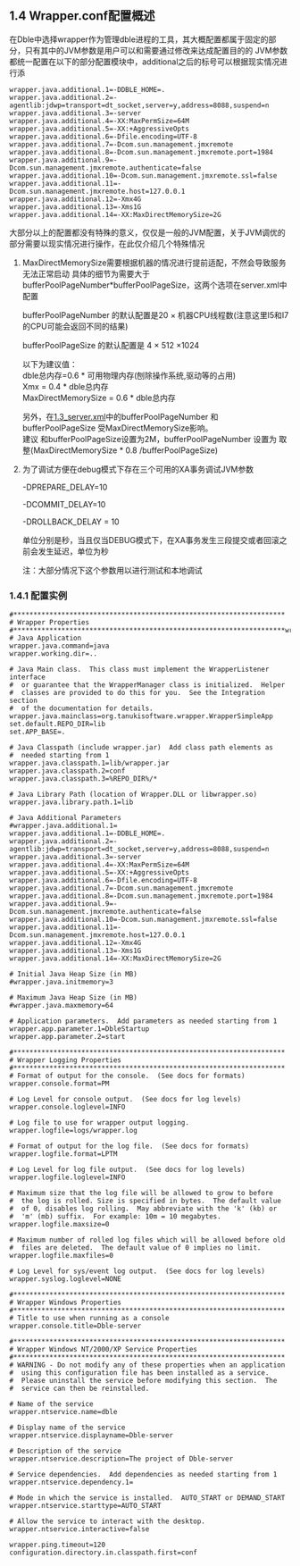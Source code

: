 ##  1.4 Wrapper.conf配置概述     
在Dble中选择wrapper作为管理dble进程的工具，其大概配置都属于固定的部分，只有其中的JVM参数是用户可以和需要通过修改来达成配置目的的
JVM参数都统一配置在以下的部分配置模块中，additional之后的标号可以根据现实情况进行添
```
wrapper.java.additional.1=-DDBLE_HOME=.
wrapper.java.additional.2=-agentlib:jdwp=transport=dt_socket,server=y,address=8088,suspend=n
wrapper.java.additional.3=-server
wrapper.java.additional.4=-XX:MaxPermSize=64M
wrapper.java.additional.5=-XX:+AggressiveOpts
wrapper.java.additional.6=-Dfile.encoding=UTF-8
wrapper.java.additional.7=-Dcom.sun.management.jmxremote
wrapper.java.additional.8=-Dcom.sun.management.jmxremote.port=1984
wrapper.java.additional.9=-Dcom.sun.management.jmxremote.authenticate=false
wrapper.java.additional.10=-Dcom.sun.management.jmxremote.ssl=false
wrapper.java.additional.11=-Dcom.sun.management.jmxremote.host=127.0.0.1
wrapper.java.additional.12=-Xmx4G
wrapper.java.additional.13=-Xms1G
wrapper.java.additional.14=-XX:MaxDirectMemorySize=2G
```

大部分以上的配置都没有特殊的意义，仅仅是一般的JVM配置，关于JVM调优的部分需要以现实情况进行操作，在此仅介绍几个特殊情况

1. MaxDirectMemorySize需要根据机器的情况进行提前适配，不然会导致服务无法正常启动
     具体的细节为需要大于bufferPoolPageNumber*bufferPoolPageSize，这两个选项在server.xml中配置

     bufferPoolPageNumber 的默认配置是20 × 机器CPU线程数(注意这里I5和I7的CPU可能会返回不同的结果)

    bufferPoolPageSize 的默认配置是 4 × 512 ×1024  
	
	以下为建议值：  
	dble总内存=0.6 * 可用物理内存(刨除操作系统,驱动等的占用)  
	Xmx = 0.4 * dble总内存  
	MaxDirectMemorySize = 0.6 * dble总内存  
	
	另外，在[1.3_server.xml](./1.3_server.xml.md)中的bufferPoolPageNumber 和bufferPoolPageSize 受MaxDirectMemorySize影响。  
	建议 和bufferPoolPageSize设置为2M，bufferPoolPageNumber 设置为  取整(MaxDirectMemorySize * 0.8 /bufferPoolPageSize)  

2. 为了调试方便在debug模式下存在三个可用的XA事务调试JVM参数

     -DPREPARE_DELAY=10

     -DCOMMIT_DELAY=10

     -DROLLBACK_DELAY = 10

   单位分别是秒，当且仅当DEBUG模式下，在XA事务发生三段提交或者回滚之前会发生延迟，单位为秒

   注：大部分情况下这个参数用以进行测试和本地调试

###  1.4.1 配置实例
```
#********************************************************************
# Wrapper Properties
#********************************************************************wrapper.java.mainclas
# Java Application
wrapper.java.command=java
wrapper.working.dir=..

# Java Main class.  This class must implement the WrapperListener interface
#  or guarantee that the WrapperManager class is initialized.  Helper
#  classes are provided to do this for you.  See the Integration section
#  of the documentation for details.
wrapper.java.mainclass=org.tanukisoftware.wrapper.WrapperSimpleApp
set.default.REPO_DIR=lib
set.APP_BASE=.

# Java Classpath (include wrapper.jar)  Add class path elements as
#  needed starting from 1
wrapper.java.classpath.1=lib/wrapper.jar
wrapper.java.classpath.2=conf
wrapper.java.classpath.3=%REPO_DIR%/*

# Java Library Path (location of Wrapper.DLL or libwrapper.so)
wrapper.java.library.path.1=lib

# Java Additional Parameters
#wrapper.java.additional.1=
wrapper.java.additional.1=-DDBLE_HOME=.
wrapper.java.additional.2=-agentlib:jdwp=transport=dt_socket,server=y,address=8088,suspend=n
wrapper.java.additional.3=-server
wrapper.java.additional.4=-XX:MaxPermSize=64M
wrapper.java.additional.5=-XX:+AggressiveOpts
wrapper.java.additional.6=-Dfile.encoding=UTF-8
wrapper.java.additional.7=-Dcom.sun.management.jmxremote
wrapper.java.additional.8=-Dcom.sun.management.jmxremote.port=1984
wrapper.java.additional.9=-Dcom.sun.management.jmxremote.authenticate=false
wrapper.java.additional.10=-Dcom.sun.management.jmxremote.ssl=false
wrapper.java.additional.11=-Dcom.sun.management.jmxremote.host=127.0.0.1
wrapper.java.additional.12=-Xmx4G
wrapper.java.additional.13=-Xms1G
wrapper.java.additional.14=-XX:MaxDirectMemorySize=2G

# Initial Java Heap Size (in MB)
#wrapper.java.initmemory=3

# Maximum Java Heap Size (in MB)
#wrapper.java.maxmemory=64

# Application parameters.  Add parameters as needed starting from 1
wrapper.app.parameter.1=DbleStartup
wrapper.app.parameter.2=start

#********************************************************************
# Wrapper Logging Properties
#********************************************************************
# Format of output for the console.  (See docs for formats)
wrapper.console.format=PM

# Log Level for console output.  (See docs for log levels)
wrapper.console.loglevel=INFO

# Log file to use for wrapper output logging.
wrapper.logfile=logs/wrapper.log

# Format of output for the log file.  (See docs for formats)
wrapper.logfile.format=LPTM

# Log Level for log file output.  (See docs for log levels)
wrapper.logfile.loglevel=INFO

# Maximum size that the log file will be allowed to grow to before
#  the log is rolled. Size is specified in bytes.  The default value
#  of 0, disables log rolling.  May abbreviate with the 'k' (kb) or
#  'm' (mb) suffix.  For example: 10m = 10 megabytes.
wrapper.logfile.maxsize=0

# Maximum number of rolled log files which will be allowed before old
#  files are deleted.  The default value of 0 implies no limit.
wrapper.logfile.maxfiles=0

# Log Level for sys/event log output.  (See docs for log levels)
wrapper.syslog.loglevel=NONE

#********************************************************************
# Wrapper Windows Properties
#********************************************************************
# Title to use when running as a console
wrapper.console.title=Dble-server

#********************************************************************
# Wrapper Windows NT/2000/XP Service Properties
#********************************************************************
# WARNING - Do not modify any of these properties when an application
#  using this configuration file has been installed as a service.
#  Please uninstall the service before modifying this section.  The
#  service can then be reinstalled.

# Name of the service
wrapper.ntservice.name=dble

# Display name of the service
wrapper.ntservice.displayname=Dble-server

# Description of the service
wrapper.ntservice.description=The project of Dble-server

# Service dependencies.  Add dependencies as needed starting from 1
wrapper.ntservice.dependency.1=

# Mode in which the service is installed.  AUTO_START or DEMAND_START
wrapper.ntservice.starttype=AUTO_START

# Allow the service to interact with the desktop.
wrapper.ntservice.interactive=false

wrapper.ping.timeout=120
configuration.directory.in.classpath.first=conf

```

